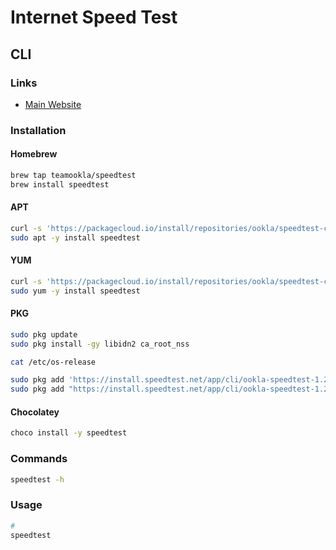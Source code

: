 # Internet Speed Test

## CLI

### Links

- [Main Website](https://speedtest.net/apps/cli)

### Installation

#### Homebrew

```sh
brew tap teamookla/speedtest
brew install speedtest
```

#### APT

```sh
curl -s 'https://packagecloud.io/install/repositories/ookla/speedtest-cli/script.deb.sh' | sudo bash
sudo apt -y install speedtest
```

#### YUM

```sh
curl -s 'https://packagecloud.io/install/repositories/ookla/speedtest-cli/script.rpm.sh' | sudo bash
sudo yum -y install speedtest
```

#### PKG

```sh
sudo pkg update
sudo pkg install -gy libidn2 ca_root_nss

cat /etc/os-release

sudo pkg add 'https://install.speedtest.net/app/cli/ookla-speedtest-1.2.0-freebsd12-x86_64.pkg' # FreeBSD 12
sudo pkg add "https://install.speedtest.net/app/cli/ookla-speedtest-1.2.0-freebsd13-x86_64.pkg" # FreeBSD 13
```

#### Chocolatey

```sh
choco install -y speedtest
```

### Commands

```sh
speedtest -h
```

### Usage

```sh
#
speedtest
```
